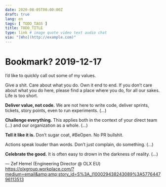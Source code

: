 ```yaml
---
date: 2020-08-05T00:00:00Z
draft: true
lang: en
tags: [ TODO_TAGS ]
title: TODO_TITLE
type: link # image quote video text audio chat
via: "[Who](http://example.com)"
---
```



# Bookmark? 2019-12-17

I’d like to quickly call out some of my values.

Give a shit. Care about what you do. Own it end to end. If you don’t care about what you do here, please find a place where you do, for all our sakes. Life is too short.

**Deliver value, not code.** We are not here to write code, deliver sprints, tickets, story points, even to run experiments. (…)

**Challenge everything.** This applies both in the context of your direct team (…) and our organization as a whole. (…)

**Tell it like it is.** Don’t sugar coat, #BeOpen. No PR bullshit.

Actions speak louder than words. Don’t just complain, do something. (…)

**Celebrate the good.** It is often easy to drown in the darkness of reality. (…)

— Zef Hemel (Engineering Director @ OLX EU)
https://olxgroup.workplace.com/?medium=email&amp;amp;story_id=S%3A_I100029438243089%3A577644796113513
